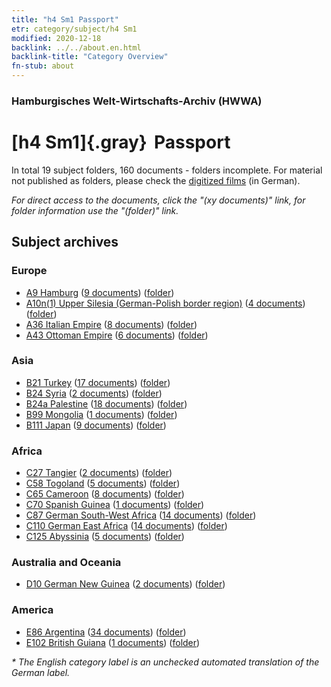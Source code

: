 ```yaml
---
title: "h4 Sm1 Passport"
etr: category/subject/h4 Sm1
modified: 2020-12-18
backlink: ../../about.en.html
backlink-title: "Category Overview"
fn-stub: about
---
```


### Hamburgisches Welt-Wirtschafts-Archiv (HWWA)
# [h4 Sm1]{.gray}&#8201; Passport&#160; 





In total 19 subject folders, 160 documents - folders incomplete.
For material not published as folders, please check the [digitized films](/film/h1_sh) (in German).

_For direct access to the documents, click the "(xy documents)" link, for folder information use the "(folder)" link._

## Subject archives



### Europe

- [A9 Hamburg](../../../geo/about.en.html#A9) (<a href="https://dfg-viewer.de/show/?tx_dlf[id]=https://pm20.zbw.eu/mets/sh/1409xx/140905/1633xx/163348/public.mets.en.xml" target="_blank">9 documents</a>) ([folder](http://purl.org/pressemappe20/folder/sh/140905,163348))
- [A10n(1) Upper Silesia (German-Polish border region)](../../../geo/about.en.html#A10n(1)) (<a href="https://dfg-viewer.de/show/?tx_dlf[id]=https://pm20.zbw.eu/mets/sh/1409xx/140948/1633xx/163348/public.mets.en.xml" target="_blank">4 documents</a>) ([folder](http://purl.org/pressemappe20/folder/sh/140948,163348))
- [A36 Italian Empire](../../../geo/about.en.html#A36) (<a href="https://dfg-viewer.de/show/?tx_dlf[id]=https://pm20.zbw.eu/mets/sh/1410xx/141012/1633xx/163348/public.mets.en.xml" target="_blank">8 documents</a>) ([folder](http://purl.org/pressemappe20/folder/sh/141012,163348))
- [A43 Ottoman Empire](../../../geo/about.en.html#A43) (<a href="https://dfg-viewer.de/show/?tx_dlf[id]=https://pm20.zbw.eu/mets/sh/1410xx/141034/1633xx/163348/public.mets.en.xml" target="_blank">6 documents</a>) ([folder](http://purl.org/pressemappe20/folder/sh/141034,163348))

### Asia

- [B21 Turkey](../../../geo/about.en.html#B21) (<a href="https://dfg-viewer.de/show/?tx_dlf[id]=https://pm20.zbw.eu/mets/sh/1411xx/141111/1633xx/163348/public.mets.en.xml" target="_blank">17 documents</a>) ([folder](http://purl.org/pressemappe20/folder/sh/141111,163348))
- [B24 Syria](../../../geo/about.en.html#B24) (<a href="https://dfg-viewer.de/show/?tx_dlf[id]=https://pm20.zbw.eu/mets/sh/1411xx/141114/1633xx/163348/public.mets.en.xml" target="_blank">2 documents</a>) ([folder](http://purl.org/pressemappe20/folder/sh/141114,163348))
- [B24a Palestine](../../../geo/about.en.html#B24a) (<a href="https://dfg-viewer.de/show/?tx_dlf[id]=https://pm20.zbw.eu/mets/sh/1411xx/141115/1633xx/163348/public.mets.en.xml" target="_blank">18 documents</a>) ([folder](http://purl.org/pressemappe20/folder/sh/141115,163348))
- [B99 Mongolia](../../../geo/about.en.html#B99) (<a href="https://dfg-viewer.de/show/?tx_dlf[id]=https://pm20.zbw.eu/mets/sh/1412xx/141261/1633xx/163348/public.mets.en.xml" target="_blank">1 documents</a>) ([folder](http://purl.org/pressemappe20/folder/sh/141261,163348))
- [B111 Japan](../../../geo/about.en.html#B111) (<a href="https://dfg-viewer.de/show/?tx_dlf[id]=https://pm20.zbw.eu/mets/sh/1412xx/141272/1633xx/163348/public.mets.en.xml" target="_blank">9 documents</a>) ([folder](http://purl.org/pressemappe20/folder/sh/141272,163348))

### Africa

- [C27 Tangier](../../../geo/about.en.html#C27) (<a href="https://dfg-viewer.de/show/?tx_dlf[id]=https://pm20.zbw.eu/mets/sh/1413xx/141360/1633xx/163348/public.mets.en.xml" target="_blank">2 documents</a>) ([folder](http://purl.org/pressemappe20/folder/sh/141360,163348))
- [C58 Togoland](../../../geo/about.en.html#C58) (<a href="https://dfg-viewer.de/show/?tx_dlf[id]=https://pm20.zbw.eu/mets/sh/1414xx/141408/1633xx/163348/public.mets.en.xml" target="_blank">5 documents</a>) ([folder](http://purl.org/pressemappe20/folder/sh/141408,163348))
- [C65 Cameroon](../../../geo/about.en.html#C65) (<a href="https://dfg-viewer.de/show/?tx_dlf[id]=https://pm20.zbw.eu/mets/sh/1414xx/141410/1633xx/163348/public.mets.en.xml" target="_blank">8 documents</a>) ([folder](http://purl.org/pressemappe20/folder/sh/141410,163348))
- [C70 Spanish Guinea](../../../geo/about.en.html#C70) (<a href="https://dfg-viewer.de/show/?tx_dlf[id]=https://pm20.zbw.eu/mets/sh/1414xx/141412/1633xx/163348/public.mets.en.xml" target="_blank">1 documents</a>) ([folder](http://purl.org/pressemappe20/folder/sh/141412,163348))
- [C87 German South-West Africa](../../../geo/about.en.html#C87) (<a href="https://dfg-viewer.de/show/?tx_dlf[id]=https://pm20.zbw.eu/mets/sh/1414xx/141450/1633xx/163348/public.mets.en.xml" target="_blank">14 documents</a>) ([folder](http://purl.org/pressemappe20/folder/sh/141450,163348))
- [C110 German East Africa](../../../geo/about.en.html#C110) (<a href="https://dfg-viewer.de/show/?tx_dlf[id]=https://pm20.zbw.eu/mets/sh/1414xx/141471/1633xx/163348/public.mets.en.xml" target="_blank">14 documents</a>) ([folder](http://purl.org/pressemappe20/folder/sh/141471,163348))
- [C125 Abyssinia](../../../geo/about.en.html#C125) (<a href="https://dfg-viewer.de/show/?tx_dlf[id]=https://pm20.zbw.eu/mets/sh/1414xx/141482/1633xx/163348/public.mets.en.xml" target="_blank">5 documents</a>) ([folder](http://purl.org/pressemappe20/folder/sh/141482,163348))

### Australia and Oceania

- [D10 German New Guinea](../../../geo/about.en.html#D10) (<a href="https://dfg-viewer.de/show/?tx_dlf[id]=https://pm20.zbw.eu/mets/sh/1416xx/141601/1633xx/163348/public.mets.en.xml" target="_blank">2 documents</a>) ([folder](http://purl.org/pressemappe20/folder/sh/141601,163348))

### America

- [E86 Argentina](../../../geo/about.en.html#E86) (<a href="https://dfg-viewer.de/show/?tx_dlf[id]=https://pm20.zbw.eu/mets/sh/1416xx/141692/1633xx/163348/public.mets.en.xml" target="_blank">34 documents</a>) ([folder](http://purl.org/pressemappe20/folder/sh/141692,163348))
- [E102 British Guiana](../../../geo/about.en.html#E102) (<a href="https://dfg-viewer.de/show/?tx_dlf[id]=https://pm20.zbw.eu/mets/sh/1417xx/141700/1633xx/163348/public.mets.en.xml" target="_blank">1 documents</a>) ([folder](http://purl.org/pressemappe20/folder/sh/141700,163348))


_* The English category label is an unchecked automated translation of the German label._

